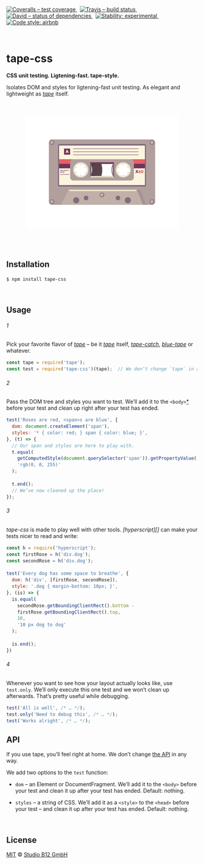 [![Coveralls – test coverage
](https://img.shields.io/coveralls/studio-b12/tape-css.svg?style=flat-square)
](https://coveralls.io/r/studio-b12/tape-css)
 [![Travis – build status
](https://img.shields.io/travis/studio-b12/tape-css/master.svg?style=flat-square)
](https://travis-ci.org/studio-b12/tape-css)
 [![David – status of dependencies
](https://img.shields.io/david/studio-b12/tape-css.svg?style=flat-square)
](https://david-dm.org/studio-b12/tape-css)
 [![Stability: experimental
](https://img.shields.io/badge/stability-experimental-yellow.svg?style=flat-square)
](https://nodejs.org/api/documentation.html#documentation_stability_index)
 [![Code style: airbnb
](https://img.shields.io/badge/code%20style-airbnb-777777.svg?style=flat-square)
](https://github.com/airbnb/javascript)




<div                                                         id="/">&nbsp;</div>

tape-css
========

**CSS unit testing. Ligtening-fast. tape-style.**

Isolates DOM and styles for ligtening-fast unit testing. As elegant and lightweight as *[tape][]* itself.

[tape]:        https://www.npmjs.com/package/tape




<p align="center"><a
  title="Graphic by the great Justin Mezzell"
  href="http://justinmezzell.tumblr.com/post/91142673693"
  >
  <br/>
  <br/>
  <img
    src="Readme/Cassette.gif"
    width="400"
    height="300"
  />
  <br/>
  <br/>
</a></p>




<div                                             id="/installation">&nbsp;</div>

Installation
------------

```sh
$ npm install tape-css
```




<div                                                    id="/usage">&nbsp;</div>

Usage
-----

######  1

Pick your favorite flavor of *[tape][]* – be it *[tape][]* itself, *[tape-catch][]*, *[blue-tape][]* or whatever.

```js
const tape = require('tape');
const test = require('tape-css')(tape);  // We don’t change `tape` in any way.
```

[tape-catch]:  https://www.npmjs.com/package/tape-catch
[blue-tape]:   https://www.npmjs.com/package/blue-tape

######  2

Pass the DOM tree and styles you want to test. We’ll add it to the `<body>`[&ast;](https://github.com/studio-b12/tape-css/issues/1) before your test and clean up right after your test has ended.

```js
test('Roses are red, <span>s are blue', {
  dom: document.createElement('span'),
  styles: '* { color: red; } span { color: blue; }',
}, (t) => {
  // Our span and styles are here to play with.
  t.equal(
    getComputedStyle(document.querySelector('span')).getPropertyValue('color'),
    'rgb(0, 0, 255)'
  );

  t.end();
  // We’ve now cleaned up the place!
});
```

######  3

*tape-css* is made to play well with other tools. *[hyperscript][]* can make your tests nicer to read and write:

```js
const h = require('hyperscript');
const firstRose = h('div.dog');
const secondRose = h('div.dog');

test('Every dog has some space to breathe', {
  dom: h('div', [firstRose, secondRose]),
  style: '.dog { margin-bottom: 10px; }',
}, (is) => {
  is.equal(
    secondRose.getBoundingClientRect().bottom -
    firstRose.getBoundingClientRect().top,
    10,
    '10 px dog to dog'
  );

  is.end();
})
```

######  4

Whenever you want to see how your layout actually looks like, use `test.only`. We’ll only execute this one test and we won’t clean up afterwards. That’s pretty useful while debugging.

```js
test('All is well', /* … */);
test.only('Need to debug this', /* … */);
test('Works alright', /* … */);
```




API
---

If you use tape, you’ll feel right at home. We don’t change [the API][] in any way.

We add two options to the `test` function:

* `dom` – an Element or DocumentFragment. We’ll add it to the `<body>` before your test and clean it up after your test has ended. Default: nothing.

* `styles` – a string of CSS. We’ll add it as a `<style>` to the `<head>` before your test – and clean it up after your test has ended. Default: nothing.

[the API]:     https://github.com/substack/tape#methods




<div                                                  id="/license">&nbsp;</div>

License
-------

[MIT][] © [Studio B12 GmbH][]

[MIT]:              ./License.md
[Studio B12 GmbH]:  http://studio-b12.de
